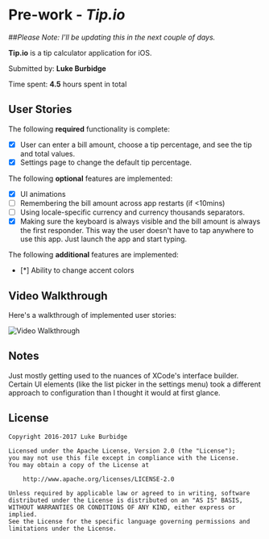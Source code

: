 # Pre-work - *Tip.io*

##*Please Note: I'll be updating this in the next couple of days.*

**Tip.io** is a tip calculator application for iOS.

Submitted by: **Luke Burbidge**

Time spent: **4.5** hours spent in total

## User Stories

The following **required** functionality is complete:

* [x] User can enter a bill amount, choose a tip percentage, and see the tip and total values.
* [x] Settings page to change the default tip percentage.

The following **optional** features are implemented:
* [x] UI animations
* [ ] Remembering the bill amount across app restarts (if <10mins)
* [ ] Using locale-specific currency and currency thousands separators.
* [x] Making sure the keyboard is always visible and the bill amount is always the first responder. This way the user doesn't have to tap anywhere to use this app. Just launch the app and start typing.

The following **additional** features are implemented:

- [*] Ability to change accent colors 

## Video Walkthrough 

Here's a walkthrough of implemented user stories:

<img src='http://i.imgur.com/k9EfDqm.gif' title='Video Walkthrough' width='' alt='Video Walkthrough' />


## Notes

Just mostly getting used to the nuances of XCode's interface builder. Certain UI elements (like the list picker in the settings menu) took a different approach to configuration than I thought it would at first glance.


## License

    Copyright 2016-2017 Luke Burbidge

    Licensed under the Apache License, Version 2.0 (the "License");
    you may not use this file except in compliance with the License.
    You may obtain a copy of the License at

        http://www.apache.org/licenses/LICENSE-2.0

    Unless required by applicable law or agreed to in writing, software
    distributed under the License is distributed on an "AS IS" BASIS,
    WITHOUT WARRANTIES OR CONDITIONS OF ANY KIND, either express or implied.
    See the License for the specific language governing permissions and
    limitations under the License.
